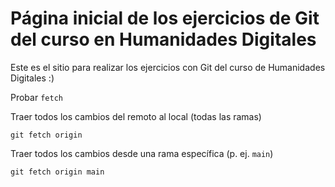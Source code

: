 # Página inicial de los ejercicios de Git del curso en Humanidades Digitales

Este es el sitio para realizar los ejercicios con Git del curso de Humanidades Digitales :)


Probar `fetch`


Traer todos los cambios del remoto al local (todas las ramas)
```git
git fetch origin
```


Traer todos los cambios desde una rama específica (p. ej. `main`)
```git
git fetch origin main
 ```
